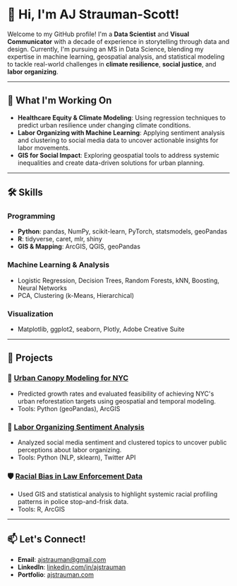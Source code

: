 # 👋 Hi, I'm AJ Strauman-Scott!  

Welcome to my GitHub profile! I'm a **Data Scientist** and **Visual Communicator** with a decade of experience in storytelling through data and design. Currently, I'm pursuing an MS in Data Science, blending my expertise in machine learning, geospatial analysis, and statistical modeling to tackle real-world challenges in **climate resilience**, **social justice**, and **labor organizing**.  

---

## 🌱 What I'm Working On  
- **Healthcare Equity & Climate Modeling**: Using regression techniques to predict urban resilience under changing climate conditions.  
- **Labor Organizing with Machine Learning**: Applying sentiment analysis and clustering to social media data to uncover actionable insights for labor movements.  
- **GIS for Social Impact**: Exploring geospatial tools to address systemic inequalities and create data-driven solutions for urban planning.  

---

## 🛠️ Skills  
### Programming  
- **Python**: pandas, NumPy, scikit-learn, PyTorch, statsmodels, geoPandas  
- **R**: tidyverse, caret, mlr, shiny  
- **GIS & Mapping**: ArcGIS, QGIS, geoPandas  
### Machine Learning & Analysis  
- Logistic Regression, Decision Trees, Random Forests, kNN, Boosting, Neural Networks  
- PCA, Clustering (k-Means, Hierarchical)  
### Visualization  
- Matplotlib, ggplot2, seaborn, Plotly, Adobe Creative Suite  

---

## 📂 Projects  
### 🌳 [Urban Canopy Modeling for NYC](#)  
- Predicted growth rates and evaluated feasibility of achieving NYC's urban reforestation targets using geospatial and temporal modeling.  
- Tools: Python (geoPandas), ArcGIS  

### 💬 [Labor Organizing Sentiment Analysis](#)  
- Analyzed social media sentiment and clustered topics to uncover public perceptions about labor organizing.  
- Tools: Python (NLP, sklearn), Twitter API  

### 🛡️ [Racial Bias in Law Enforcement Data](#)  
- Used GIS and statistical analysis to highlight systemic racial profiling patterns in police stop-and-frisk data.  
- Tools: R, ArcGIS  

---

## 📫 Let's Connect!  
- **Email**: ajstrauman@gmail.com  
- **LinkedIn**: [linkedin.com/in/ajstrauman](#)  
- **Portfolio**: [ajstrauman.com](#)  

